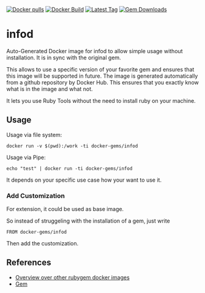 [![Docker pulls](https://img.shields.io/docker/pulls/rubygem/infod.svg)](https://hub.docker.com/r/rubygem/infod/)
[![Docker Build](https://img.shields.io/docker/automated/rubygem/infod.svg)](https://hub.docker.com/r/rubygem/infod/)
[![Latest Tag](https://img.shields.io/github/tag/docker-rubygem/infod.svg)](https://hub.docker.com/r/rubygem/infod/)
[![Gem Downloads](https://img.shields.io/gem/dt/infod.svg)](https://rubygems.org/gems/infod/)
# infod

Auto-Generated Docker image for infod to allow simple usage without installation.
It is in sync with the original gem.

This allows to use a specific version of your favorite gem and ensures that this image will be supported in future.
The image is generated automatically from a github repository by Docker Hub.
This ensures that you exactly know what is in the image and what not.

It lets you use Ruby Tools without the need to install ruby on your machine.

## Usage

Usage via file system:

`docker run -v $(pwd):/work -ti docker-gems/infod`

Usage via Pipe:

`echo "test" | docker run -ti docker-gems/infod`

It depends on your specific use case how your want to use it.

### Add Customization

For extension, it could be used as base image.

So instead of struggeling with the installation of a gem, just write

`FROM docker-gems/infod`

Then add the customization.

## References

 - [Overview over other rubygem docker images](https://github.com/thinkbot/docker-rubygem)
 - [Gem](https://rubygems.org/gems/infod/)

